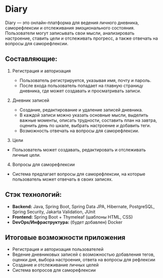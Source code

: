 # Diary

Diary — это онлайн-платформа для ведения личного дневника, саморефлексии и отслеживания эмоционального состояния. Пользователи могут записывать свои мысли, анализировать настроение, ставить цели и отслеживать прогресс, а также отвечать на вопросы для саморефлексии.

## Составляющие:

1. Регистрация и авторизация
   - Пользователь регистрируется, указывая имя, почту и пароль.
   - После входа пользователь попадает на главную страницу дневника, где может создавать и просматривать записи.

2. Дневник записей
   - Создание, редактирование и удаление записей дневника.
   - В каждой записи можно указать основные мысли, выделить важные моменты, описать трудности, составить план на завтра, оценить день по шкале, выбрать настроение и добавить теги.
   - Возможность отвечать на вопросы для саморефлексии.

3.  Цели
   - Пользователь может создавать, редактировать и отслеживать личные цели.

4.  Вопросы для саморефлексии
   - Система предлагает вопросы для саморефлексии, на которые пользователь может отвечать в своих записях.


## Стэк технологий:

- **Backend:** Java, Spring Boot, Spring Data JPA, Hibernate, PostgreSQL, Spring Security, Jakarta Validation, JUnit
- **Frontend:** Spring Boot + Thymeleaf (шаблоны HTML, CSS)
- **DevOps/Инфраструктура:** (будет добавлен) Docker

## Итоговые возможности приложения

- Регистрация и авторизация пользователей
- Ведение дневниковых записей с возможностью добавления тегов, оценки дня, выбора настроения, ответа на вопросы для рефлексии
- Создание и отслеживание личных целей
- Система вопросов для саморефлексии
